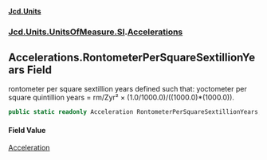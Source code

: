 #### [Jcd.Units](index 'index')
### [Jcd.Units.UnitsOfMeasure.SI](Jcd.Units.UnitsOfMeasure.SI 'Jcd.Units.UnitsOfMeasure.SI').[Accelerations](Accelerations 'Jcd.Units.UnitsOfMeasure.SI.Accelerations')

## Accelerations.RontometerPerSquareSextillionYears Field

rontometer per square sextillion years defined such that: yoctometer per square quintillion years = rm/Zyr² ×
(1.0/1000.0)/((1000.0)*(1000.0)).

```csharp
public static readonly Acceleration RontometerPerSquareSextillionYears;
```

#### Field Value
[Acceleration](Acceleration 'Jcd.Units.UnitTypes.Acceleration')